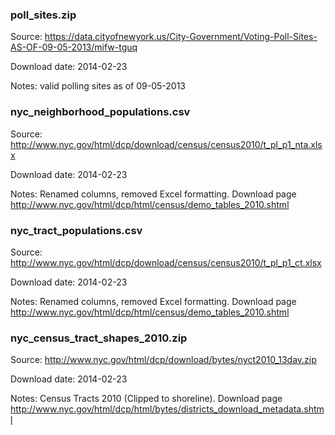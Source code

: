 ### poll_sites.zip

Source: https://data.cityofnewyork.us/City-Government/Voting-Poll-Sites-AS-OF-09-05-2013/mifw-tguq

Download date: 2014-02-23

Notes: valid polling sites as of 09-05-2013

### nyc_neighborhood_populations.csv

Source: http://www.nyc.gov/html/dcp/download/census/census2010/t_pl_p1_nta.xlsx

Download date: 2014-02-23

Notes: Renamed columns, removed Excel formatting. Download page http://www.nyc.gov/html/dcp/html/census/demo_tables_2010.shtml

### nyc_tract_populations.csv

Source: http://www.nyc.gov/html/dcp/download/census/census2010/t_pl_p1_ct.xlsx

Download date: 2014-02-23

Notes: Renamed columns, removed Excel formatting. Download page http://www.nyc.gov/html/dcp/html/census/demo_tables_2010.shtml

### nyc_census_tract_shapes_2010.zip

Source: http://www.nyc.gov/html/dcp/download/bytes/nyct2010_13dav.zip

Download date: 2014-02-23

Notes: Census Tracts 2010 (Clipped to shoreline). Download page http://www.nyc.gov/html/dcp/html/bytes/districts_download_metadata.shtml
